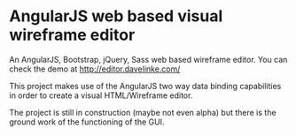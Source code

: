 # AngularJS web based visual wireframe editor
An AngularJS, Bootstrap, jQuery, Sass web based wireframe editor. You can check the demo at http://editor.davelinke.com/

This project makes use of the AngularJS two way data binding capabilities in order to create a visual HTML/Wireframe editor.

The project is still in construction (maybe not even alpha) but there is the ground work of the functioning of the GUI.
